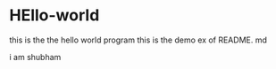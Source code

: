# HEllo-world
this is the the hello world program 
this is the demo ex of README. md


i am shubham
